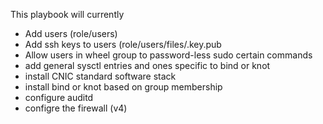 This playbook will currently

* Add users (role/users)
* Add ssh keys to users (role/users/files/<username>.key.pub
* Allow users in wheel group to password-less sudo certain commands
* add general sysctl entries and ones specific to bind or knot
* install CNIC standard software stack
* install bind or knot based on group membership
* configure auditd
* configre the firewall (v4)



